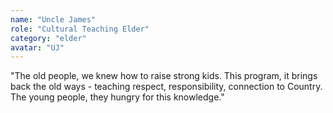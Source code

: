 ```yaml
---
name: "Uncle James"
role: "Cultural Teaching Elder"
category: "elder"
avatar: "UJ"
---
```


"The old people, we knew how to raise strong kids. This program, it brings back the old ways - teaching respect, responsibility, connection to Country. The young people, they hungry for this knowledge."